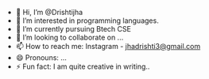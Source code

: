 - 👋 Hi, I’m @Drishtijha
- 👀 I’m interested in programming languages.
- 🌱 I’m currently pursuing Btech CSE
- 💞️ I’m looking to collaborate on ...
- 📫 How to reach me: Instagram - jhadrishti3@gmail.com
- 😄 Pronouns: ...
- ⚡ Fun fact: I am quite creative in writing..

<!---
Drishti28132/Drishti28132 is a ✨ special ✨ repository because its `README.md` (this file) appears on your GitHub profile.
You can click the Preview link to take a look at your changes.
--->
